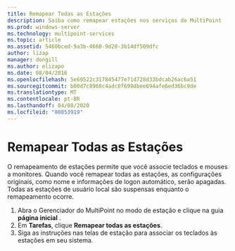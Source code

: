 ```yaml
---
title: Remapear Todas as Estações
description: Saiba como remapear estações nos serviços do MultiPoint
ms.prod: windows-server
ms.technology: multipoint-services
ms.topic: article
ms.assetid: 5460bced-9a3b-4660-9d20-3b14df509dfc
author: lizap
manager: dongill
ms.author: elizapo
ms.date: 08/04/2016
ms.openlocfilehash: 5e69522c317845477e71d728d33bdcab26ac6a51
ms.sourcegitcommit: b00d7c8968c4adc8f699dbee694afe6ed36bc9de
ms.translationtype: MT
ms.contentlocale: pt-BR
ms.lasthandoff: 04/08/2020
ms.locfileid: "80853919"
---
```

# <a name="remap-all-stations"></a>Remapear Todas as Estações
O remapeamento de estações permite que você associe teclados e mouses a monitores. Quando você remapear todas as estações, as configurações originais, como nome e informações de logon automático, serão apagadas. Todas as estações de usuário local são suspensas enquanto o remapeamento ocorre.  
  
1.  Abra o Gerenciador do MultiPoint no modo de estação e clique na guia **página inicial** .  
2.  Em **Tarefas**, clique **Remapear todas as estações**.  
3. Siga as instruções nas telas de estação para associar os teclados às estações em seu sistema.